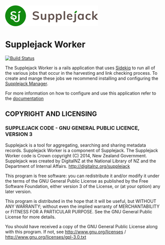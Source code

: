 ![Supplejack Logo](https://raw.githubusercontent.com/DigitalNZ/supplejack_manager/master/app/assets/images/logo.png)

# Supplejack Worker

[![Build Status](https://travis-ci.org/DigitalNZ/supplejack_worker.svg?branch=master)](https://travis-ci.org/DigitalNZ/supplejack_worker)

The Supplejack Worker is a rails application that uses [Sidekiq](http://sidekiq.org/) to run all of the various jobs that occur in the harvesting and link checking process. To create and mange these jobs we recommend installing and configuring the [Supplejack Manager](https://github.com/DigitalNZ/supplejack_manager).

For more information on how to configure and use this application refer to the [documentation](http://digitalnz.github.io/supplejack)

## COPYRIGHT AND LICENSING

### SUPPLEJACK CODE - GNU GENERAL PUBLIC LICENCE, VERSION 3

Supplejack is a tool for aggregating, searching and sharing metadata records. Supplejack Worker is a component of Supplejack. The Supplejack Worker code is Crown copyright (C) 2014, New Zealand Government. Supplejack was created by DigitalNZ at the National Library of NZ and the Department of Internal Affairs. http://digitalnz.org/supplejack

This program is free software: you can redistribute it and/or modify it under the terms of the GNU General Public License as published by the Free Software Foundation, either version 3 of the License, or (at your option) any later version.

This program is distributed in the hope that it will be useful, but WITHOUT ANY WARRANTY; without even the implied warranty of MERCHANTABILITY or FITNESS FOR A PARTICULAR PURPOSE. See the GNU General Public License for more details.

You should have received a copy of the GNU General Public License along with this program. If not, see http://www.gnu.org/licenses / http://www.gnu.org/licenses/gpl-3.0.txt
